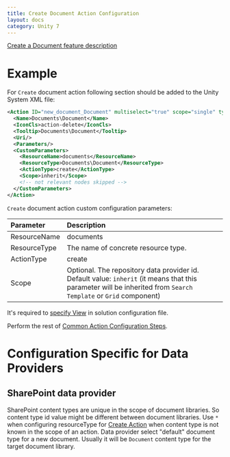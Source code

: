 ```yaml
---
title: Create Document Action Configuration
layout: docs
category: Unity 7
---
```

[Create a Document feature description](../../features/document-management/create-document.md)

# Example

For `Create` document action following section should be added to the Unity System XML file:
 
```xml
<Action ID="new_document_Document" multiselect="true" scope="single" type="toolbar">
  <Name>Documents\Document</Name>
  <IconCls>action-delete</IconCls>
  <Tooltip>Documents\Document</Tooltip>
  <Uri/>
  <Parameters/>
  <CustomParameters>
    <ResourceName>documents</ResourceName>
    <ResourceType>Documents\Document</ResourceType>
    <ActionType>create</ActionType>
    <Scope>inherit</Scope>
    <!-- not relevant nodes skipped -->
  </CustomParameters>
</Action>
```

`Create` document action custom configuration parameters:

| Parameter   | Description |
|:------------|:------------|
|ResourceName | documents   |
|ResourceType | The name of concrete resource type. |
|ActionType   | create      |
|Scope        | Optional. The repository data provider id. Default value: `inherit` (it means that this parameter will be inherited from `Search Template` or `Grid` component) |

It's required to [specify View](../tags-list/views-tag.md) in solution configuration file.

Perform the rest of [Common Action Configuration Steps](../actions.md#common-actions-configuration-steps).

# Configuration Specific for Data Providers

## SharePoint data provider

SharePoint content types are unique in the scope of document libraries. 
So content type id value might be different between document libraries. 
Use `*` when configuring resourceType for [Create Action](../actions/create-document.md)
when content type is not known in the scope of an action.
Data provider select "default" document type for a new document.
Usually it will be `Document` content type for the target document library.

 
